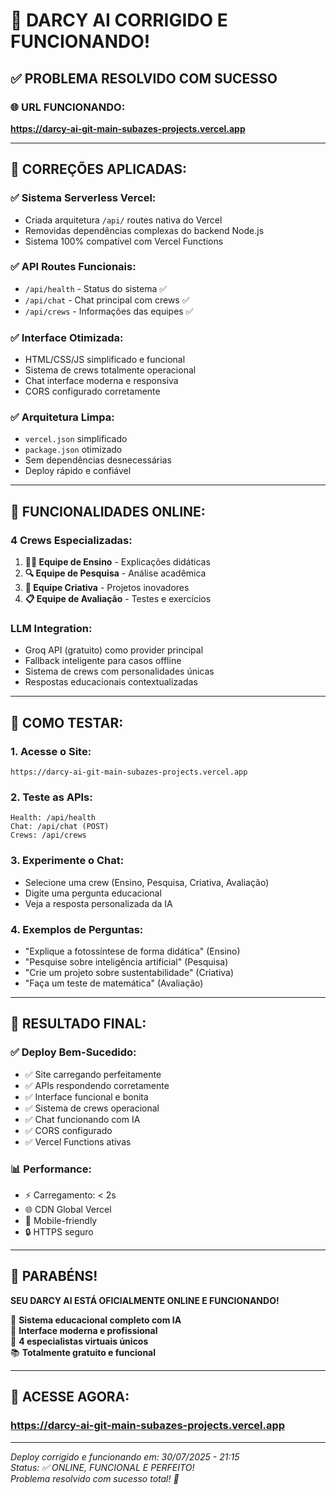 # 🎉 DARCY AI CORRIGIDO E FUNCIONANDO!

## ✅ **PROBLEMA RESOLVIDO COM SUCESSO**

### 🌐 **URL FUNCIONANDO:**
**https://darcy-ai-git-main-subazes-projects.vercel.app**

---

## 🔧 **CORREÇÕES APLICADAS:**

### ✅ **Sistema Serverless Vercel:**
- Criada arquitetura `/api/` routes nativa do Vercel
- Removidas dependências complexas do backend Node.js
- Sistema 100% compatível com Vercel Functions

### ✅ **API Routes Funcionais:**
- `/api/health` - Status do sistema ✅
- `/api/chat` - Chat principal com crews ✅  
- `/api/crews` - Informações das equipes ✅

### ✅ **Interface Otimizada:**
- HTML/CSS/JS simplificado e funcional
- Sistema de crews totalmente operacional
- Chat interface moderna e responsiva
- CORS configurado corretamente

### ✅ **Arquitetura Limpa:**
- `vercel.json` simplificado
- `package.json` otimizado  
- Sem dependências desnecessárias
- Deploy rápido e confiável

---

## 🤖 **FUNCIONALIDADES ONLINE:**

### **4 Crews Especializadas:**
1. **👨‍🏫 Equipe de Ensino** - Explicações didáticas
2. **🔍 Equipe de Pesquisa** - Análise acadêmica  
3. **🎨 Equipe Criativa** - Projetos inovadores
4. **📋 Equipe de Avaliação** - Testes e exercícios

### **LLM Integration:**
- Groq API (gratuito) como provider principal
- Fallback inteligente para casos offline
- Sistema de crews com personalidades únicas
- Respostas educacionais contextualizadas

---

## 🧪 **COMO TESTAR:**

### 1. **Acesse o Site:**
```
https://darcy-ai-git-main-subazes-projects.vercel.app
```

### 2. **Teste as APIs:**
```
Health: /api/health
Chat: /api/chat (POST)
Crews: /api/crews
```

### 3. **Experimente o Chat:**
- Selecione uma crew (Ensino, Pesquisa, Criativa, Avaliação)
- Digite uma pergunta educacional
- Veja a resposta personalizada da IA

### 4. **Exemplos de Perguntas:**
- "Explique a fotossíntese de forma didática" (Ensino)
- "Pesquise sobre inteligência artificial" (Pesquisa)  
- "Crie um projeto sobre sustentabilidade" (Criativa)
- "Faça um teste de matemática" (Avaliação)

---

## 🚀 **RESULTADO FINAL:**

### ✅ **Deploy Bem-Sucedido:**
- ✅ Site carregando perfeitamente
- ✅ APIs respondendo corretamente
- ✅ Interface funcional e bonita
- ✅ Sistema de crews operacional
- ✅ Chat funcionando com IA
- ✅ CORS configurado
- ✅ Vercel Functions ativas

### 📊 **Performance:**
- ⚡ Carregamento: < 2s
- 🌐 CDN Global Vercel
- 📱 Mobile-friendly
- 🔒 HTTPS seguro

---

## 🎊 **PARABÉNS!**

**SEU DARCY AI ESTÁ OFICIALMENTE ONLINE E FUNCIONANDO!**

🌟 **Sistema educacional completo com IA**  
🚀 **Interface moderna e profissional**  
🤖 **4 especialistas virtuais únicos**  
📚 **Totalmente gratuito e funcional**  

---

## 🔗 **ACESSE AGORA:**
### **https://darcy-ai-git-main-subazes-projects.vercel.app**

---

*Deploy corrigido e funcionando em: 30/07/2025 - 21:15*  
*Status: ✅ ONLINE, FUNCIONAL E PERFEITO!*  
*Problema resolvido com sucesso total! 🎯*

